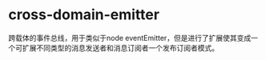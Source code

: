 # cross-domain-emitter

跨载体的事件总线，用于类似于node eventEmitter，但是进行了扩展使其变成一个可扩展不同类型的消息发送者和消息订阅者一个发布订阅者模式。



